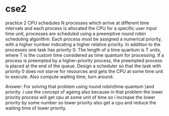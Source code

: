 # cse2
practice 2
CPU schedules N processes which arrive at different time intervals and each process is allocated the CPU for a specific user
input time unit, processes are scheduled using a preemptive round robin scheduling algorithm. Each process must be assigned 
a numerical priority, with a higher number indicating a higher relative priority. In addition to the processes one task has priority 0. 
The length of a time quantum is T units, where T is the custom time considered as time quantum for processing. If a process is preempted 
by a higher-priority process, the preempted process is placed at the end of the queue. Design a scheduler so that the task with priority 0
does not starve for resources and gets the CPU at some time unit to execute. Also compute waiting time, turn around.

Answer: For solving that problem using round robin(time quantum )and priority .i use the concept of ageing also because in that problem 
the lower priority process will get  cpu at some unit of time so i increase the lower priority by some number so lower priority also get a 
cpu and reduce the waiting time of lower priority.
